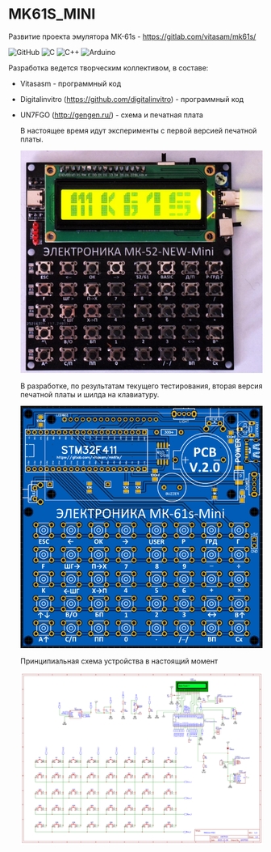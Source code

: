 # MK61S_MINI
Развитие проекта эмулятора МК-61s - https://gitlab.com/vitasam/mk61s/


![GitHub](https://img.shields.io/badge/github-%23121011.svg?style=for-the-badge&logo=github&logoColor=white)
![C](https://img.shields.io/badge/c-%2300599C.svg?style=for-the-badge&logo=c&logoColor=white) 
![C++](https://img.shields.io/badge/c++-%2300599C.svg?style=for-the-badge&logo=c%2B%2B&logoColor=white)
![Arduino](https://img.shields.io/badge/-Arduino-00979D?style=for-the-badge&logo=Arduino&logoColor=white)

Разработка ведется творческим коллективом, в составе:
- Vitasasm - программный код
- Digitalinvitro (https://github.com/digitalinvitro) - программный код
- UN7FGO (http://gengen.ru/) - схема и печатная плата

  В настоящее время идут эксперименты с первой версией печатной платы.

  ![первая версия](https://github.com/UN7FGO/MK61S_MINI/blob/main/MK61s_mini_v1.jpg)

  В разработке, по результатам текущего тестирования, вторая версия печатной платы и шилда на клавиатуру.

  ![вторая версия](https://github.com/UN7FGO/MK61S_MINI/blob/main/pcb_mk61s_mini_v2.png)

  Принципиальная схема устройства в настоящий момент

  ![вторая версия](https://github.com/UN7FGO/MK61S_MINI/blob/main/MK52S_V2_MINI_Schematic.png)

